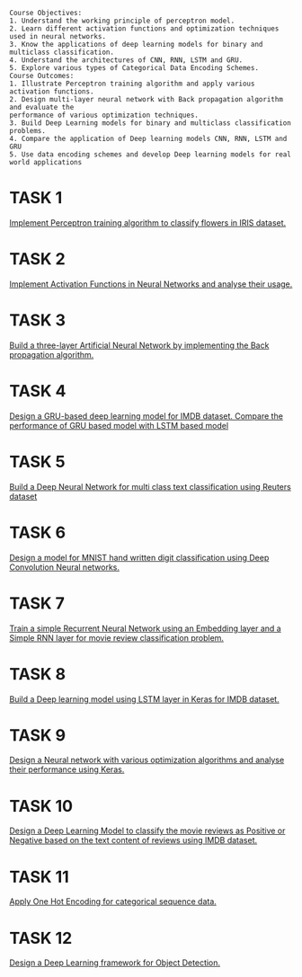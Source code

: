 ```
Course Objectives:
1. Understand the working principle of perceptron model.
2. Learn different activation functions and optimization techniques used in neural networks.
3. Know the applications of deep learning models for binary and multiclass classification.
4. Understand the architectures of CNN, RNN, LSTM and GRU.
5. Explore various types of Categorical Data Encoding Schemes.
Course Outcomes:
1. Illustrate Perceptron training algorithm and apply various activation functions.
2. Design multi-layer neural network with Back propagation algorithm and evaluate the 
performance of various optimization techniques.
3. Build Deep Learning models for binary and multiclass classification problems. 
4. Compare the application of Deep learning models CNN, RNN, LSTM and GRU
5. Use data encoding schemes and develop Deep learning models for real world applications
```
# TASK 1
[Implement Perceptron training algorithm to classify flowers in IRIS dataset.](https://github.com/prabhasg03/academic_work/blob/Deep-Learning-Lab/Task%201/Task%201.ipynb)
# TASK 2
[Implement Activation Functions in Neural Networks and analyse their usage.](https://github.com/prabhasg03/academic_work/blob/Deep-Learning-Lab/Task%202/Task%202.ipynb)
# TASK 3
[Build a three-layer Artificial Neural Network by implementing the Back propagation algorithm.](https://github.com/prabhasg03/academic_work/blob/Deep-Learning-Lab/Task%203/Task%203.ipynb)
# TASK 4
[Design a GRU-based deep learning model for IMDB dataset. Compare the performance of GRU based model with LSTM based model](https://github.com/prabhasg03/academic_work/blob/Deep-Learning-Lab/Task%204/Task%204.ipynb)
# TASK 5
[Build a Deep Neural Network for multi class text classification using Reuters dataset](https://github.com/prabhasg03/academic_work/blob/Deep-Learning-Lab/Task%205/Task%205.ipynb)
# TASK 6
[Design a model for MNIST hand written digit classification using Deep Convolution Neural networks.](https://github.com/prabhasg03/academic_work/blob/Deep-Learning-Lab/Task%206/Task%206.ipynb)
# TASK 7
[Train a simple Recurrent Neural Network using an Embedding layer and a Simple RNN layer for movie review classification problem.](https://github.com/prabhasg03/academic_work/blob/Deep-Learning-Lab/Task%207/Task%207.ipynb)
# TASK 8
[Build a Deep learning model using LSTM layer in Keras for IMDB dataset.](https://github.com/prabhasg03/academic_work/blob/Deep-Learning-Lab/Task%208/Task%208.ipynb)
# TASK 9
[Design a Neural network with various optimization algorithms and analyse their performance using Keras.](https://github.com/prabhasg03/academic_work/blob/Deep-Learning-Lab/Task%209/Task%209.ipynb)
# TASK 10
[Design a Deep Learning Model to classify the movie reviews as Positive or Negative based on the text content of reviews using IMDB dataset.](https://github.com/prabhasg03/academic_work/blob/Deep-Learning-Lab/Task%2010/Task%2010.ipynb)
# TASK 11
[Apply One Hot Encoding for categorical sequence data.](https://github.com/prabhasg03/academic_work/blob/Deep-Learning-Lab/Task%2011/Task%2011.ipynb)
# TASK 12
[Design a Deep Learning framework for Object Detection.](https://github.com/prabhasg03/academic_work/blob/Deep-Learning-Lab/Task%2012/Task%2012.ipynb)
